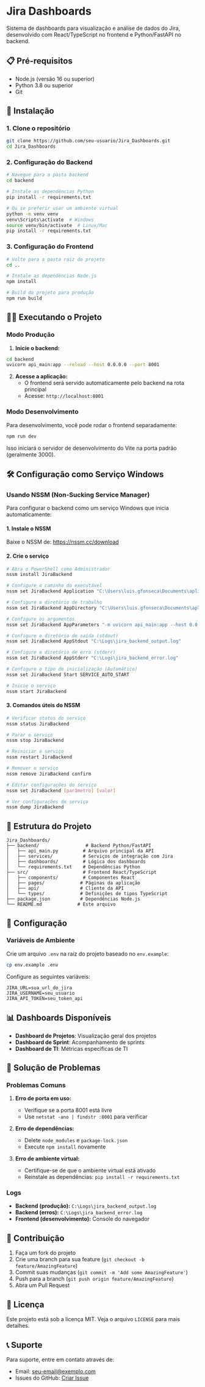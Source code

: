 # Jira Dashboards

Sistema de dashboards para visualização e análise de dados do Jira, desenvolvido com React/TypeScript no frontend e Python/FastAPI no backend.

## 📋 Pré-requisitos

- Node.js (versão 16 ou superior)
- Python 3.8 ou superior
- Git

## 🚀 Instalação

### 1. Clone o repositório

```bash
git clone https://github.com/seu-usuario/Jira_Dashboards.git
cd Jira_Dashboards
```

### 2. Configuração do Backend

```bash
# Navegue para a pasta backend
cd backend

# Instale as dependências Python
pip install -r requirements.txt

# Ou se preferir usar um ambiente virtual
python -m venv venv
venv\Scripts\activate  # Windows
source venv/bin/activate  # Linux/Mac
pip install -r requirements.txt
```

### 3. Configuração do Frontend

```bash
# Volte para a pasta raiz do projeto
cd ..

# Instale as dependências Node.js
npm install

# Build do projeto para produção
npm run build
```

## 🏃‍♂️ Executando o Projeto

### Modo Produção

1. **Inicie o backend:**

```bash
cd backend
uvicorn api_main:app --reload --host 0.0.0.0 --port 8001
```

2. **Acesse a aplicação:**
   - O frontend será servido automaticamente pelo backend na rota principal
   - Acesse: `http://localhost:8001`

### Modo Desenvolvimento

Para desenvolvimento, você pode rodar o frontend separadamente:

```bash
npm run dev
```

Isso iniciará o servidor de desenvolvimento do Vite na porta padrão (geralmente 3000).

## 🛠️ Configuração como Serviço Windows

### Usando NSSM (Non-Sucking Service Manager)

Para configurar o backend como um serviço Windows que inicia automaticamente:

#### 1. Instale o NSSM

Baixe o NSSM de: https://nssm.cc/download

#### 2. Crie o serviço

```bash
# Abra o PowerShell como Administrador
nssm install JiraBackend

# Configure o caminho do executável
nssm set JiraBackend Application "C:\Users\luis.gfonseca\Documents\aplicações\Jira_Dashboards\venv\Scripts\python.exe"

# Configure o diretório de trabalho
nssm set JiraBackend AppDirectory "C:\Users\luis.gfonseca\Documents\aplicações\Jira_Dashboards\backend"

# Configure os argumentos
nssm set JiraBackend AppParameters "-m uvicorn api_main:app --host 0.0.0.0 --port 8001"

# Configure o diretório de saída (stdout)
nssm set JiraBackend AppStdout "C:\Logs\jira_backend_output.log"

# Configure o diretório de erro (stderr)
nssm set JiraBackend AppStderr "C:\Logs\jira_backend_error.log"

# Configure o tipo de inicialização (Automático)
nssm set JiraBackend Start SERVICE_AUTO_START

# Inicie o serviço
nssm start JiraBackend
```

#### 3. Comandos úteis do NSSM

```bash
# Verificar status do serviço
nssm status JiraBackend

# Parar o serviço
nssm stop JiraBackend

# Reiniciar o serviço
nssm restart JiraBackend

# Remover o serviço
nssm remove JiraBackend confirm

# Editar configurações do serviço
nssm set JiraBackend [parâmetro] [valor]

# Ver configurações do serviço
nssm dump JiraBackend
```

## 📁 Estrutura do Projeto

```
Jira_Dashboards/
├── backend/                 # Backend Python/FastAPI
│   ├── api_main.py         # Arquivo principal da API
│   ├── services/           # Serviços de integração com Jira
│   ├── dashboards/         # Lógica dos dashboards
│   └── requirements.txt    # Dependências Python
├── src/                    # Frontend React/TypeScript
│   ├── components/         # Componentes React
│   ├── pages/             # Páginas da aplicação
│   ├── api/               # Cliente da API
│   └── types/             # Definições de tipos TypeScript
├── package.json           # Dependências Node.js
└── README.md             # Este arquivo
```

## 🔧 Configuração

### Variáveis de Ambiente

Crie um arquivo `.env` na raiz do projeto baseado no `env.example`:

```bash
cp env.example .env
```

Configure as seguintes variáveis:

```env
JIRA_URL=sua_url_do_jira
JIRA_USERNAME=seu_usuario
JIRA_API_TOKEN=seu_token_api
```

## 📊 Dashboards Disponíveis

- **Dashboard de Projetos**: Visualização geral dos projetos
- **Dashboard de Sprint**: Acompanhamento de sprints
- **Dashboard de TI**: Métricas específicas de TI

## 🐛 Solução de Problemas

### Problemas Comuns

1. **Erro de porta em uso:**

   - Verifique se a porta 8001 está livre
   - Use `netstat -ano | findstr :8001` para verificar

2. **Erro de dependências:**

   - Delete `node_modules` e `package-lock.json`
   - Execute `npm install` novamente

3. **Erro de ambiente virtual:**
   - Certifique-se de que o ambiente virtual está ativado
   - Reinstale as dependências: `pip install -r requirements.txt`

### Logs

- **Backend (produção):** `C:\Logs\jira_backend_output.log`
- **Backend (erros):** `C:\Logs\jira_backend_error.log`
- **Frontend (desenvolvimento):** Console do navegador

## 🤝 Contribuição

1. Faça um fork do projeto
2. Crie uma branch para sua feature (`git checkout -b feature/AmazingFeature`)
3. Commit suas mudanças (`git commit -m 'Add some AmazingFeature'`)
4. Push para a branch (`git push origin feature/AmazingFeature`)
5. Abra um Pull Request

## 📝 Licença

Este projeto está sob a licença MIT. Veja o arquivo `LICENSE` para mais detalhes.

## 📞 Suporte

Para suporte, entre em contato através de:

- Email: seu-email@exemplo.com
- Issues do GitHub: [Criar Issue](https://github.com/seu-usuario/Jira_Dashboards/issues)
